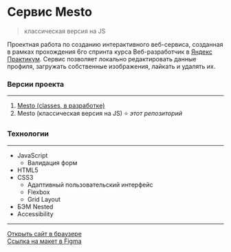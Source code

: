 # **Cервис Mesto**
> классическая версия на JS

Проектная работа по созданию интерактивного веб-сервиса, созданная в рамках прохождения 6го спринта курса Веб-разработчик в [Яндекс Практикум](https://practicum.yandex.ru "сервис онлайн-образования"). Сервис позволяет локально редактировать данные профиля, загружать собственные изображения, лайкать и удалять их.

### **Версии проекта**
***
1. [Mesto (classes, в разработке)](https://github.com/romankrivopalov/mesto)
2. Mesto (классическая версия на JS) :star: *этот репозиторий*

### **Технологии**
***
* JavaScript
  * Валидация форм
* HTML5
* CSS3
  * Адаптивный пользовательский интерфейс
  * Flexbox
  * Grid Layout
* БЭМ Nested
* Accessibility

***
[Открыть сайт в браузере](https://romankrivopalov.github.io/mesto-classic/)\
[Ссылка на макет в Figma](https://www.figma.com/file/2cn9N9jSkmxD84oJik7xL7/JavaScript.-Sprint-4?node-id=0%3A1)
